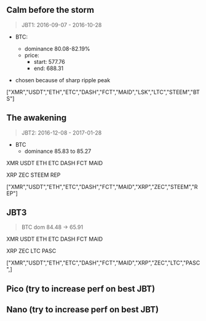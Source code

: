 ## Calm before the storm
> JBT1: 2016-09-07 - 2016-10-28

* BTC:
    * dominance 80.08-82.19%
    * price: 
        * start: 577.76
        * end: 688.31




* chosen because of sharp ripple peak

["XMR","USDT","ETH","ETC","DASH","FCT","MAID","LSK","LTC","STEEM","BTS"]

## The awakening
> JBT2: 2016-12-08 - 2017-01-28

* BTC 
    * dominance 85.83 to 85.27


XMR
USDT
ETH
ETC
DASH
FCT
MAID

XRP
ZEC
STEEM
REP

["XMR","USDT","ETH","ETC","DASH","FCT","MAID","XRP","ZEC","STEEM","REP"]


## JBT3
> BTC dom 84.48 -> 65.91

XMR
USDT
ETH
ETC
DASH
FCT
MAID

XRP
ZEC
LTC
PASC


["XMR","USDT","ETH","ETC","DASH","FCT","MAID","XRP","ZEC","LTC","PASC",]

## Pico (try to increase perf on best JBT)
## Nano (try to increase perf on best JBT)